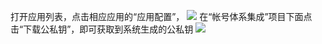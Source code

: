 打开应用列表，点击相应应用的“应用配置”，
![](http://imgcache.tce.fsphere.cn/static/mccdn.qcloud.com/static/img/36e1c54e528eee52c175016f7f7fd6c7/image.png)
在“帐号体系集成”项目下面点击“下载公私钥”，即可获取到系统生成的公私钥
![](http://imgcache.tce.fsphere.cn/static/mccdn.qcloud.com/static/img/cf7d2411e95619a58199b373e748744c/image.png)